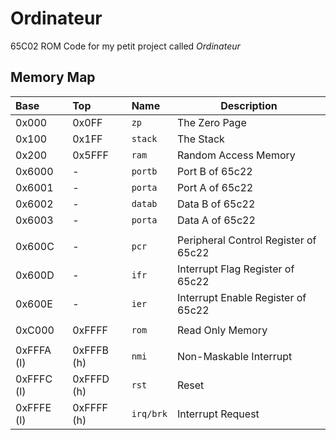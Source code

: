 # Ordinateur
65C02 ROM Code for my petit project called *Ordinateur*

## Memory Map

| Base | Top | Name | Description |
|:-----|:----|:-----|-------------|
| 0x000 | 0x0FF  | `zp` | The Zero Page |
| 0x100 | 0x1FF  | `stack` | The Stack |
| 0x200 | 0x5FFF | `ram` | Random Access Memory |
| 0x6000 | - | `portb` | Port B of 65c22 |
| 0x6001 | - | `porta` | Port A of 65c22 |
| 0x6002 | - | `datab` | Data B of 65c22 |
| 0x6003 | - | `porta` | Data A of 65c22 |
| | | | |
| 0x600C | - | `pcr` | Peripheral Control Register of 65c22 |
| 0x600D | - | `ifr` | Interrupt Flag Register of 65c22 |
| 0x600E | - | `ier` | Interrupt Enable Register of 65c22 |
| | | | |
| 0xC000 | 0xFFFF | `rom` | Read Only Memory |
| | | | |
| 0xFFFA (l) | 0xFFFB (h) | `nmi` | Non-Maskable Interrupt |
| 0xFFFC (l) | 0xFFFD (h) | `rst` | Reset |
| 0xFFFE (l) | 0xFFFF (h) | `irq/brk` | Interrupt Request |

